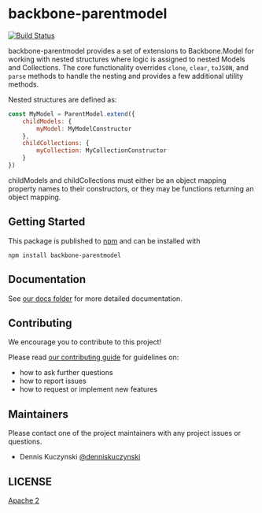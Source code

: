 # backbone-parentmodel

[![Build Status](https://travis-ci.org/mongodb-js/backbone-parentmodel.svg?branch=master)](https://travis-ci.org/mongodb-js/backbone-parentmodel)

backbone-parentmodel provides a set of extensions to Backbone.Model for working with nested structures where logic is assigned to nested Models and Collections. The core functionality overrides `clone`, `clear`, `toJSON`, and `parse` methods to handle the nesting and provides a few additional utility methods.

Nested structures are defined as:

```js
const MyModel = ParentModel.extend({
    childModels: {
        myModel: MyModelConstructor
    },
    childCollections: {
        myCollection: MyCollectionConstructor
    }
})
```

childModels and childCollections must either be an object mapping property names to their constructors, or they may be functions returning an object mapping.


## Getting Started

This package is published to [npm](https://www.npmjs.com/) and can be installed with
```
npm install backbone-parentmodel

```


## Documentation

See [our docs folder](./docs/README.md) for more detailed documentation.


## Contributing

We encourage you to contribute to this project!

Please read [our contributing guide](./CONTRIBUTING.md) for guidelines on:
- how to ask further questions
- how to report issues
- how to request or implement new features


## Maintainers

Please contact one of the project maintainers with any project issues or questions.

- Dennis Kuczynski [@denniskuczynski](https://github.com/denniskuczynski)


## LICENSE

[Apache 2](./LICENSE)
